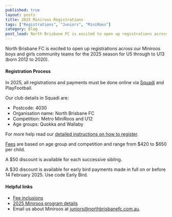 ```yaml
---
published: true
layout: posts
title: 2025 Miniroos Registrations
tags: ["Registrations", "Juniors", "MiniRoos"]
category: Blog
post_lead: North Brisbane FC is excited to open up registrations across our junior boys and girls community teams for the 2025 season.
---
```



North Brisbane FC is excited to open up registrations across our Miniroos boys and girls community teams for the 2025 season for U5 through to U13 (born 2012 to 2020).


#### Registration Process

In 2025, all registrations and payments must be done online via [Squadi](https://registration.squadi.com/login) and PlayFootball.

Our club details in Squadi are:
- Postcode: 4030
- Organisation name: North Brisbane FC
- Competition: Metro MiniRoos and U12
- Age groups: Quokka and Wallaby

For more help read our [detailed instructions on how to register](/programs/miniroos/registration/).

[Fees](/programs/miniroos/fees/) are based on age group and competition and range from $420 to $650 per child.

A $50 discount is available for each successive sibling.

A $30 discount is available for early bird payments made in full on or before 14 February 2025. Use code Early Bird.

#### Helpful links

- [Fee inclusions](/blog/2024/12/30/registration-info-seniors-and-juniors)
- [2025 Miniroos program details](/programs/miniroos/about/)
- Email us about Miniroos at [juniors@northbrisbanefc.com.au](mailto:juniors@northbrisbanefc.com.au).
